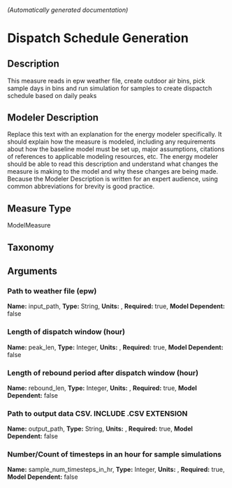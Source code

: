 

###### (Automatically generated documentation)

# Dispatch Schedule Generation

## Description
This measure reads in epw weather file, create outdoor air bins, pick sample days in bins and run simulation for samples to create dispactch schedule based on daily peaks

## Modeler Description
Replace this text with an explanation for the energy modeler specifically.  It should explain how the measure is modeled, including any requirements about how the baseline model must be set up, major assumptions, citations of references to applicable modeling resources, etc.  The energy modeler should be able to read this description and understand what changes the measure is making to the model and why these changes are being made.  Because the Modeler Description is written for an expert audience, using common abbreviations for brevity is good practice.

## Measure Type
ModelMeasure

## Taxonomy


## Arguments


### Path to weather file (epw)

**Name:** input_path,
**Type:** String,
**Units:** ,
**Required:** true,
**Model Dependent:** false


### Length of dispatch window (hour)

**Name:** peak_len,
**Type:** Integer,
**Units:** ,
**Required:** true,
**Model Dependent:** false


### Length of rebound period after dispatch window (hour)

**Name:** rebound_len,
**Type:** Integer,
**Units:** ,
**Required:** true,
**Model Dependent:** false


### Path to output data CSV. INCLUDE .CSV EXTENSION

**Name:** output_path,
**Type:** String,
**Units:** ,
**Required:** true,
**Model Dependent:** false


### Number/Count of timesteps in an hour for sample simulations

**Name:** sample_num_timesteps_in_hr,
**Type:** Integer,
**Units:** ,
**Required:** true,
**Model Dependent:** false






